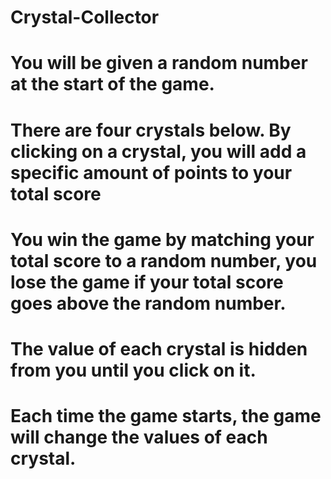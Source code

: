 # Crystal-Collector

# You will be given a random number at the start of the game.

# There are four crystals below. By clicking on a crystal, you will add a specific amount of points to your total score</p>

# You win the game by matching your total score to a random number, you lose the game if your total score goes above the random number.

# The value of each crystal is hidden from you until you click on it.

# Each time the game starts, the game will change the values of each crystal.
      
